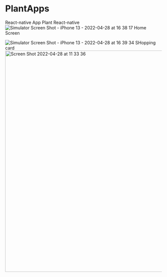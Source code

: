 # PlantApps
React-native
App Plant React-native 
![Simulator Screen Shot - iPhone 13 - 2022-04-28 at 16 38 17](https://user-images.githubusercontent.com/61041412/165724518-6db379b4-98c7-4f40-80a4-16e469ddb240.png)
Home Screen

![Simulator Screen Shot - iPhone 13 - 2022-04-28 at 16 39 34](https://user-images.githubusercontent.com/61041412/165724619-4dca453a-65aa-400f-ba72-96e52bcd2b44.png)
SHopping card
<img width="712" alt="Screen Shot 2022-04-28 at 11 33 36" src="https://user-images.githubusercontent.com/61041412/165724748-f72708b5-9d0e-44f2-b38c-dbcda908dfa3.png">
